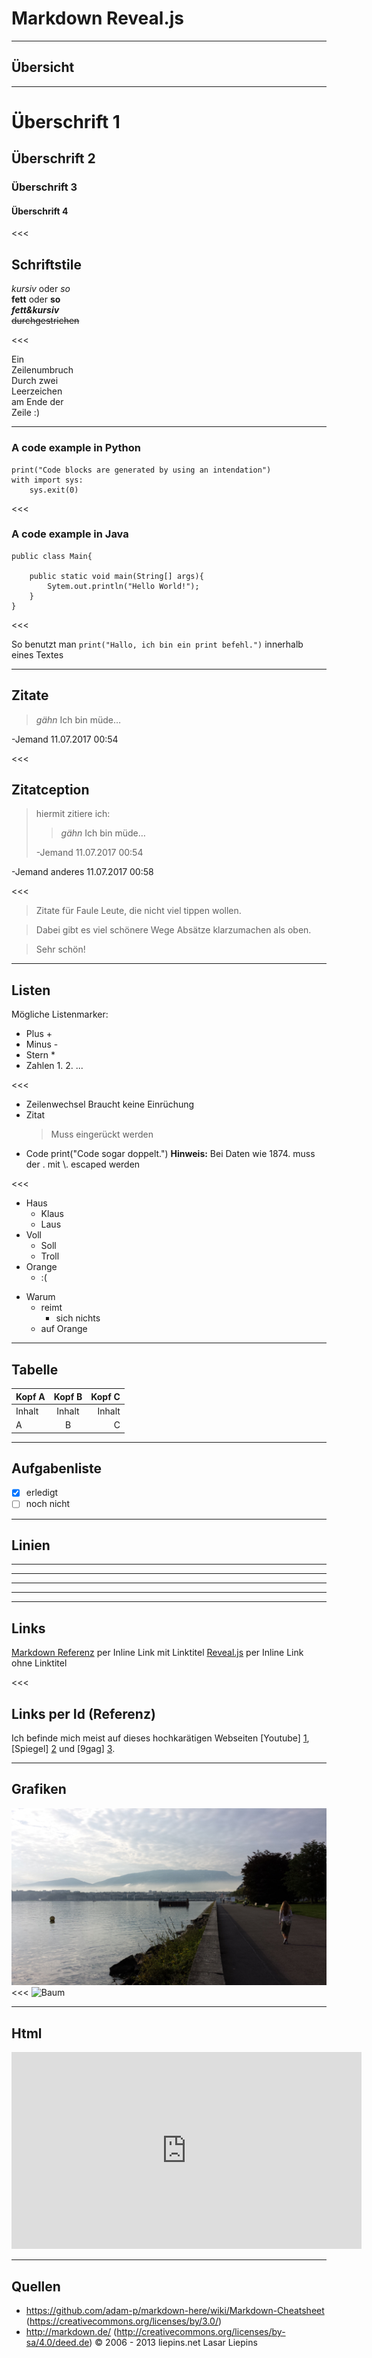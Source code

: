# Markdown Reveal.js
- - - - - -
## Übersicht

___

# Überschrift 1
## Überschrift 2
### Überschrift 3
#### Überschrift 4


<<<
## Schriftstile
*kursiv* oder _so_  
**fett** oder __so__  
***fett&kursiv***  
~~durchgestrichen~~

<<<

Ein  
Zeilenumbruch  
Durch zwei  
Leerzeichen  
am Ende der  
Zeile :)

___
### A code example in Python

    print("Code blocks are generated by using an intendation")
    with import sys:
        sys.exit(0)

<<<
### A code example in Java

    public class Main{

        public static void main(String[] args){
            Sytem.out.println("Hello World!");
        }
    }

<<<

So benutzt man ``print("Hallo, ich bin ein print befehl.")`` innerhalb eines Textes  

___

## Zitate

> _gähn_ Ich bin müde…

-Jemand 11.07.2017 00:54

<<<
## Zitatception

> hiermit zitiere ich:
>
> > _gähn_ Ich bin müde…
>
>-Jemand 11.07.2017 00:54

-Jemand anderes 11.07.2017 00:58

<<<

> Zitate für Faule Leute,
die nicht viel tippen wollen.

> Dabei gibt es viel schönere Wege
> Absätze klarzumachen als oben.

> Sehr schön!

___
## Listen

Mögliche Listenmarker:

- Plus +
- Minus -
- Stern *
- Zahlen 1. 2. ...

<<<

+ Zeilenwechsel
Braucht keine Einrüchung
+ Zitat
    > Muss eingerückt werden
+ Code
        print("Code sogar doppelt.")
__Hinweis:__ Bei Daten wie 1874. muss der . mit \\. escaped werden

<<<
+ Haus
    - Klaus
    - Laus
+ Voll
    - Soll
    * Troll
+ Orange
    + :(
- Warum
    - reimt
        - sich nichts
    - auf Orange

___
## Tabelle

Kopf A | Kopf B | Kopf C
-------|:------:|------:
Inhalt | Inhalt | Inhalt
A      | B      | C

___
## Aufgabenliste
- [X] erledigt
- [ ] noch nicht

___
## Linien

---
* * *
***
*****

___
## Links
[Markdown Referenz](http://markdown.de/ "Markdown Ref") per Inline Link mit Linktitel
[Reveal.js](https://github.com/hakimel/reveal.js) per Inline Link ohne Linktitel

<<<
## Links per Id (Referenz)
Ich befinde mich meist auf dieses hochkarätigen Webseiten [Youtube] [1],
[Spiegel] [2] und [9gag] [3].

  [1]: http://youtube.com        "Youtube"
  [2]: http://spiegel.de         "Spiegel"
  [3]: http://9gag.com           "9gag"

___
## Grafiken
![Genf](resources/genf.jpg)
<<<
![Baum](resources/baum.jpg "Baum")

___
## Html
<iframe width="560" height="315" src="https://www.youtube.com/embed/i92AZxL6Wl4" frameborder="0" allowfullscreen></iframe>

___
## Quellen
- https://github.com/adam-p/markdown-here/wiki/Markdown-Cheatsheet (https://creativecommons.org/licenses/by/3.0/)
- http://markdown.de/ (http://creativecommons.org/licenses/by-sa/4.0/deed.de) © 2006 - 2013 liepins.net Lasar Liepins
